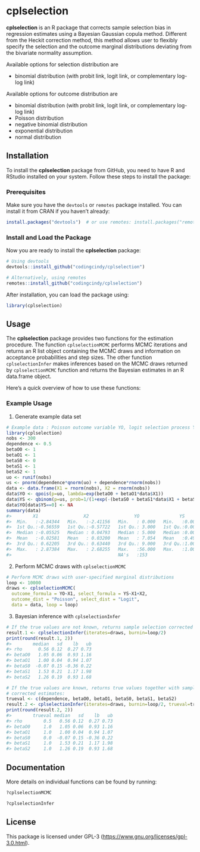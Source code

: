 
<!-- README.md is generated from README.Rmd. Please edit that file -->

# cplselection

<!-- badges: start -->
<!-- badges: end -->

**cplselection** is an R package that corrects sample selection bias in
regression estimates using a Bayesian Gaussian copula method. Different
from the Heckit correction method, this method allows user to flexibly
specify the selection and the outcome marginal distributions deviating
from the bivariate normality assumption.

Available options for selection distribution are

- binomial distribution (with probit link, logit link, or complementary
  log-log link)

Available options for outcome distribution are

- binomial distribution (with probit link, logit link, or complementary
  log-log link)
- Poisson distribution
- negative binomial distribution
- exponential distribution
- normal distribution

## Installation

To install the **cplselection** package from GitHub, you need to have R
and RStudio installed on your system. Follow these steps to install the
package:

### Prerequisites

Make sure you have the `devtools` or `remotes` package installed. You
can install it from CRAN if you haven’t already:

``` r
install.packages("devtools")  # or use remotes: install.packages("remotes")
```

### Install and Load the Package

Now you are ready to install the **cplselection** package:

``` r
# Using devtools
devtools::install_github("codingcindy/cplselection")

# Alternatively, using remotes
remotes::install_github("codingcindy/cplselection")
```

After installation, you can load the package using:

``` r
library(cplselection)
```

## Usage

The **cplselection** package provides two functions for the estimation
procedure. The function `cplselectionMCMC` performs MCMC iterations and
returns an R list object containing the MCMC draws and information on
acceptance probabilities and step sizes. The other function
`cplselectionInfer` makes inferences based on the MCMC draws returned by
`cplselectionMCMC` function and returns the Bayesian estimates in an R
data.frame object.

Here’s a quick overview of how to use these functions:

### Example Usage

1.  Generate example data set

``` r
# Example data : Poisson outcome variable YO, logit selection process YS
library(cplselection)
nobs <- 300
dependence <- 0.5
betaO0 <- 1
betaO1 <- 1
betaS0 <- 0
betaS1 <- 1
betaS2 <- 1
uo <- runif(nobs)
us <- pnorm(dependence*qnorm(uo) + dependence*rnorm(nobs))
data <- data.frame(X1 = rnorm(nobs), X2 = rnorm(nobs))
data$YO <- qpois(p=uo, lambda=exp(betaO0 + betaO1*data$X1))
data$YS <- qbinom(p=us, prob=1/(1+exp(-(betaS0 + betaS1*data$X1 + betaS2*data$X2))), size=1)
data$YO[data$YS==0] <- NA
summary(data)
#>        X1                 X2                 YO               YS      
#>  Min.   :-2.84344   Min.   :-2.41156   Min.   : 0.000   Min.   :0.00  
#>  1st Qu.:-0.56559   1st Qu.:-0.57722   1st Qu.: 3.000   1st Qu.:0.00  
#>  Median :-0.05525   Median : 0.04793   Median : 5.000   Median :0.00  
#>  Mean   :-0.02581   Mean   : 0.03200   Mean   : 7.054   Mean   :0.49  
#>  3rd Qu.: 0.62205   3rd Qu.: 0.63440   3rd Qu.: 9.000   3rd Qu.:1.00  
#>  Max.   : 2.87384   Max.   : 2.68255   Max.   :56.000   Max.   :1.00  
#>                                        NA's   :153
```

2.  Perform MCMC draws with `cplselectionMCMC`

``` r
# Perform MCMC draws with user-specified marginal distributions
loop <- 10000
draws <- cplselectionMCMC(
  outcome_formula = YO~X1, select_formula = YS~X1+X2,
  outcome_dist = "Poisson", select_dist = "Logit", 
  data = data, loop = loop)
```

3.  Bayesian inference with `cplselectionInfer`

``` r
# If the true values are not known, returns sample selection corrected estimates:
result.1 <- cplselectionInfer(iterates=draws, burnin=loop/2)
print(round(result.1, 2))
#>        median   sd    lb   ub
#> rho      0.56 0.12  0.27 0.73
#> betaO0   1.05 0.06  0.93 1.16
#> betaO1   1.00 0.04  0.94 1.07
#> betaS0  -0.07 0.15 -0.36 0.22
#> betaS1   1.53 0.21  1.17 1.98
#> betaS2   1.26 0.19  0.93 1.68

# If the true values are known, returns true values together with sample selection 
# corrected estimates: 
trueval <- c(dependence, betaO0, betaO1, betaS0, betaS1, betaS2)
result.2 <- cplselectionInfer(iterates=draws, burnin=loop/2, trueval=trueval)
print(round(result.2, 2))
#>        trueval median   sd    lb   ub
#> rho        0.5   0.56 0.12  0.27 0.73
#> betaO0     1.0   1.05 0.06  0.93 1.16
#> betaO1     1.0   1.00 0.04  0.94 1.07
#> betaS0     0.0  -0.07 0.15 -0.36 0.22
#> betaS1     1.0   1.53 0.21  1.17 1.98
#> betaS2     1.0   1.26 0.19  0.93 1.68
```

## Documentation

More details on individual functions can be found by running:

``` r
?cplselectionMCMC

?cplselectionInfer
```

## License

This package is licensed under GPL-3
(<https://www.gnu.org/licenses/gpl-3.0.html>).
